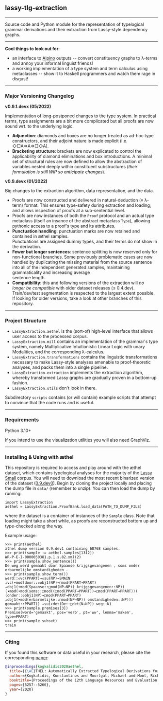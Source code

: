 ## lassy-tlg-extraction

---

Source code and Python module for the representation of typelogical grammar derivations and their extraction from 
Lassy-style dependency graphs. 

---

**Cool things to look out for**:
* an interface to [Alpino](http://www.let.rug.nl/vannoord/alp/Alpino/) outputs -- convert constituency graphs to λ-terms and annoy your informal linguist friends!
* a working implementation of a type system and term calculus using metaclasses -- show it to Haskell 
programmers and watch them rage in disgust!

---

### Major Versioning Changelog
**v0.9.1.devx (05/2022)**

Implementation of long-postponed changes to the type system. In practical terms, type assignments are a bit more 
complicated but all proofs are now sound wrt. to the underlying logic.
* **Adjunction**: diamonds and boxes are no longer treated as ad-hoc type constructors, and their adjoint nature is
made explicit (i.e. ◇□A⇒A⇒□◇A). 
* **Bracketing structure**: brackets are now explicated to control the applicability of diamond eliminations 
and box introductions. A minimal set of structural rules are now defined to allow the abstraction of variables nested
deeply within constituent substructures (_their formulation is still WiP so anticipate changes_).


**v0.9.devx (01/2022)**

Big changes to the extraction algorithm, data representation, and the data.
* Proofs are now constructed and delivered in natural-deduction (≡ λ-term) format. This ensures type-safety during 
extraction and loading, and allows inspection of proofs at a sub-sentential level.
* Proofs are now instances of both the `Proof` protocol and an actual type metaclass (itself an insance of the abstract 
metaclass `Type`), allowing pythonic access to a proof's type and its attributes.
* **Punctuation handling**: punctuation marks are now retained and contained in æthel samples.  
Punctuations are assigned dummy types, and their terms do not show in the derivation.
* **Fewer but longer sentences**: sentence splitting is now reserved only for non-functional branches.
Some previously problematic cases are now handled by duplicating the missing material from the source 
sentence into all of the independent generated samples, maintaining grammaticality and increasing average  
sentence length.
* **Compatibility**: this and following versions of the extraction will *no longer be compatible* with 
older dataset releases (≤ 0.4.dev). Train/dev/test segmentation is respected to the largest extent possible. 
If looking for older versions, take a look at other branches of this repository.
---

### Project Structure
* `LassyExtraction.aethel` is the (sort-of) high-level interface that allows user access to the processed corpus.
* `LassyExtraction.mill` contains an implementation of the grammar's type system, namely 
 Multiplicative Intuitionistic Linear Logic with unary Modalities, and the corresponding λ-calculus.
* `LassyExtraction.transformations` contains the linguistic transformations necessary to make Lassy-style 
 analyses amenable to proof-theoretic analyses, and packs them into a single pipeline.
* `LassyExtraction.extraction` implements the extraction algorithm, whereby transformed Lassy graphs are gradually
proven in a bottom-up fashion.
* `LassyExtraction.utils` don't look in there.

Subdirectory `scripts` contains (or will contain) example scripts that attempt to convince that the code runs and is 
useful.

---

### Requirements
Python 3.10+

If you intend to use the visualization utilities you will also need GraphViz.

---

### Installing & Using with æthel
This repository is required to access and play around with the æthel dataset, which contains typelogical analyses
for the majority of the [Lassy Small](https://taalmaterialen.ivdnt.org/download/lassy-klein-corpus6/) corpus.
You will need to download the most recent binarized version of the dataset ([0.9.dev0](https://surfdrive.surf.nl/files/index.php/s/a3mySlereVtzDSF)). 
Begin by cloning the project locally and placing the dump file in `data/` (remember to unzip).
You can then load the dump by running:

```
import LassyExtraction
aethel = LassyExtraction.ProofBank.load_data(PATH_TO_DUMP_FILE)
```
where the dataset is a container of instances of the `Sample` class. 
Note that loading might take a short while, as proofs are reconstructed bottom up and type-checked along the way.

Example usage:
```
>>> print(aethel)
æthel dump version 0.9.dev1 containing 68768 samples.
>>> print(sample := aethel.samples[1312])
WR-P-E-I-0000050381.p.1.s.82.xml(2)
>>> print(sample.show_sentence())
De weg werd gemaakt door Spaanse krijgsgevangenen , soms onder erbarmelijke omstandigheden .
>>> print(sample.show_term())
werd::◇vc(PPART)⊸◇su(NP)⊸SMAIN ▵vc(▾mod(door::◇obj1(NP)⊸□mod(PPART⊸PPART) ▵obj1(▾mod(Spaanse::□mod(NP⊸NP)) krijgsgevangenen::NP)) (▾mod(▾mod(soms::□mod((□mod(PPART⊸PPART))⊸□mod(PPART⊸PPART))) (onder::◇obj1(NP)⊸□mod(PPART⊸PPART) ▵obj1(▾mod(erbarmelijke::□mod(NP⊸NP)) omstandigheden::NP))) gemaakt::PPART)) ▵su(▾det(De::□det(N⊸NP)) weg::N)
>>> print(sample.premises[3])
Premise(word='gemaakt', pos='verb', pt='ww', lemma='maken', type=PPART)
>>> print(sample.subset)
train
```
---
### Citing
If you found this software or data useful in your research, please cite the corresponding [paper](http://www.lrec-conf.org/proceedings/lrec2020/pdf/2020.lrec-1.647.pdf):
```BibTeX
@inproceedings{kogkalidis2020aethel,
  title={{\AE}THEL: Automatically Extracted Typelogical Derivations for Dutch},
  author={Kogkalidis, Konstantinos and Moortgat, Michael and Moot, Richard},
  booktitle={Proceedings of the 12th Language Resources and Evaluation Conference},
  pages={5257--5266},
  year={2020}
}
```

